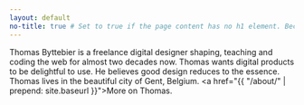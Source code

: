 ```yaml
---
layout: default
no-title: true # Set to true if the page content has no h1 element. Because if it has, we don't want the header text to be a h1.
---
```


Thomas Byttebier is a freelance digital designer shaping, teaching and coding the web for almost two decades now. Thomas wants digital products to be delightful to use. He believes good design reduces to the essence. Thomas lives in the beautiful city of Gent, Belgium. <a href="{{ "/about/" | prepend: site.baseurl }}">More on Thomas.</a>
